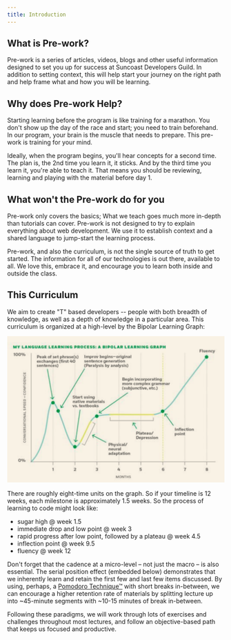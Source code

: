 ```yaml
---
title: Introduction
---
```


## What is Pre-work?

Pre-work is a series of articles, videos, blogs and other useful information
designed to set you up for success at Suncoast Developers Guild. In addition to
setting context, this will help start your journey on the right path and help
frame what and how you will be learning.

## Why does Pre-work Help?

Starting learning before the program is like training for a marathon. You don't
show up the day of the race and start; you need to train beforehand. In our
program, your brain is the muscle that needs to prepare. This pre-work is
training for your mind.

Ideally, when the program begins, you'll hear concepts for a second time. The
plan is, the 2nd time you learn it, it sticks. And by the third time you learn
it, you're able to teach it. That means you should be reviewing, learning and
playing with the material before day 1.

## What won't the Pre-work do for you

Pre-work only covers the basics; What we teach goes much more in-depth than
tutorials can cover. Pre-work is not designed to try to explain everything about
web development. We use it to establish context and a shared language to
jump-start the learning process.

Pre-work, and also the curriculum, is not the single source of truth to get
started. The information for all of our technologies is out there, available to
all. We love this, embrace it, and encourage you to learn both inside and
outside the class.

## This Curriculum

We aim to create "T" based developers -- people with both breadth of knowledge,
as well as a depth of knowledge in a particular area. This curriculum is
organized at a high-level by the Bipolar Learning Graph:

![](./assets/bipolar-learning-graph.png)

There are roughly eight-time units on the graph. So if your timeline is 12
weeks, each milestone is approximately 1.5 weeks. So the process of learning to
code might look like:

- sugar high @ week 1.5
- immediate drop and low point @ week 3
- rapid progress after low point, followed by a plateau @ week 4.5
- inflection point @ week 9.5
- fluency @ week 12

Don't forget that the cadence at a micro-level – not just the macro – is also
essential. The serial position effect (embedded below) demonstrates that we
inherently learn and retain the first few and last few items discussed. By
using, perhaps, a
[Pomodoro Technique™](https://lifehacker.com/productivity-101-a-primer-to-the-pomodoro-technique-1598992730)
with short breaks in-between, we can encourage a higher retention rate of
materials by splitting lecture up into ~45-minute segments with ~10-15 minutes
of break in-between.

Following these paradigms, we will work through lots of exercises and challenges
throughout most lectures, and follow an objective-based path that keeps us
focused and productive.
